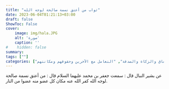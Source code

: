 ```yaml
---
title: "ثواب من أعتق نسمة صالحة لوجه الله"
date: 2023-06-04T01:21:13+03:00
draft: false
ShowToc: False
cover:
    image: img/hala.JPG
    alt: 'صورة'
    caption: ''
#    hidden: false
summary: 
tags: [""]
categories: ["الإنفاق والزكاة والصدقة", "التعامل مع الآخرين وحقوقهم ومكانتهم"]
---
```

عن بشير النبال قال : سمعت جعفر بن محمد عليهما
السلام قال : من أعتق نسمة صالحة لوجه الله كفر الله عنه مكان كل
عضو منه عضوا من النار.

